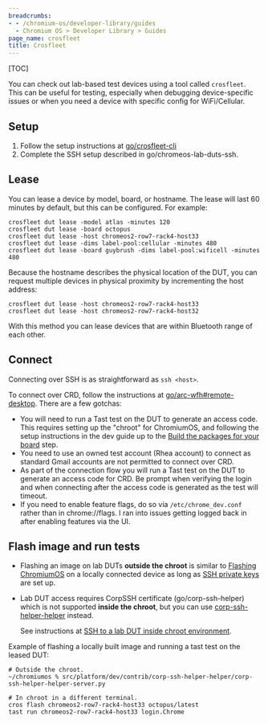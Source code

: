 ```yaml
---
breadcrumbs:
- - /chromium-os/developer-library/guides
  - Chromium OS > Developer Library > Guides
page_name: crosfleet
title: Crosfleet
---
```


[TOC]

You can check out lab-based test devices using a tool called `crosfleet`. This
can be useful for testing, especially when debugging device-specific issues or
when you need a device with specific config for WiFi/Cellular.

## Setup

1.  Follow the setup instructions at
[go/crosfleet-cli](http://goto.google.com/crosfleet-cli)
2.  Complete the SSH setup described in go/chromeos-lab-duts-ssh.

## Lease

You can lease a device by model, board, or hostname. The lease will last 60
minutes by default, but this can be configured. For example:

```shell
crosfleet dut lease -model atlas -minutes 120
crosfleet dut lease -board octopus
crosfleet dut lease -host chromeos2-row7-rack4-host33
crosfleet dut lease -dims label-pool:cellular -minutes 480
crosfleet dut lease -board guybrush -dims label-pool:wificell -minutes 480
```

Because the hostname describes the physical location of the DUT, you can request
multiple devices in physical proximity by incrementing the host address:

```shell
crosfleet dut lease -host chromeos2-row7-rack4-host33
crosfleet dut lease -host chromeos2-row7-rack4-host32
```

With this method you can lease devices that are within Bluetooth range of each
other.

## Connect

Connecting over SSH is as straightforward as `ssh <host>`.

To connect over CRD, follow the instructions at
[go/arc-wfh#remote-desktop](http://goto.google.com/arc-wfh#remote-desktop).
There are a few gotchas:

*   You will need to run a Tast test on the DUT to generate an access code. This
    requires setting up the "chroot" for ChromiumOS, and following the setup
    instructions in the dev guide up to the [Build the packages for your board]
    step.
*   You need to use an owned test account (Rhea account) to connect as standard
    Gmail accounts are not permitted to connect over CRD.
*   As part of the connection flow you will run a Tast test on the DUT to
    generate an access code for CRD. Be prompt when verifying the login and when
    connecting after the access code is generated as the test will timeout.
*   If you need to enable feature flags, do so via `/etc/chrome_dev.conf` rather
    than in chrome://flags. I ran into issues getting logged back in after
    enabling features via the UI.

## Flash image and run tests

-   Flashing an image on lab DUTs **outside the chroot** is similar to
    [Flashing ChromiumOS] on a locally connected device as long as
    [SSH private keys] are set up.
-   Lab DUT access requires CorpSSH certificate (go/corp-ssh-helper) which is
    not supported **inside the chroot**, but you can use
    [corp-ssh-helper-helper](http://go/corp-ssh-helper-helper) instead.

    See instructions at [SSH to a lab DUT inside chroot environment].

Example of flashing a locally built image and running a tast test on the leased
DUT:

```shell
# Outside the chroot.
~/chromiumos % src/platform/dev/contrib/corp-ssh-helper-helper/corp-ssh-helper-helper-server.py
```

```shell
# In chroot in a different terminal.
cros flash chromeos2-row7-rack4-host33 octopus/latest
tast run chromeos2-row7-rack4-host33 login.Chrome
```

[Build the packages for your board]: https://www.chromium.org/chromium-os/developer-library/guides/development/developer-guide/#build-the-packages-for-your-board
[Flashing ChromiumOS]: flash_chromiumos.md#flash-a-custom-built-of-chromium-os-image
[SSH private keys]: http://go/chromeos-lab-duts-ssh#setup-private-key-and-ssh-config
[SSH to a lab DUT inside chroot environment]: http://go/chromeos-lab-duts-ssh#optional-ssh-to-a-lab-dut-inside-chroot-environment